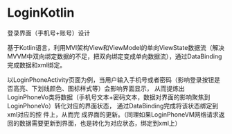 # LoginKotlin
登录界面（手机号+账号）设计


基于Kotlin语言，利用MVI架构View和ViewModel的单向ViewState数据流（解决MVVM中双向绑定数据的不足，把双向绑定变成单向数据流），通过DataBinding完成数据和xml绑定。

以LoginPhoneActivity页面为例，当用户输入手机号或者密码（影响登录按钮是否高亮、下划线颜色、图标样式等）会影响界面显示，
从而提炼出LoginPhoneVo类将数据（手机号文本+密码文本，数据对界面的影响聚焦到LoginPhoneVo）转化对应的界面状态， 通过DataBinding完成将该状态绑定到xml对应的控
件上，从而完 成界面的更新。（同理如果LoginPhoneVM网络请求返回的数据需要更新到界面，也是转化为对应状态，绑定到xml上）